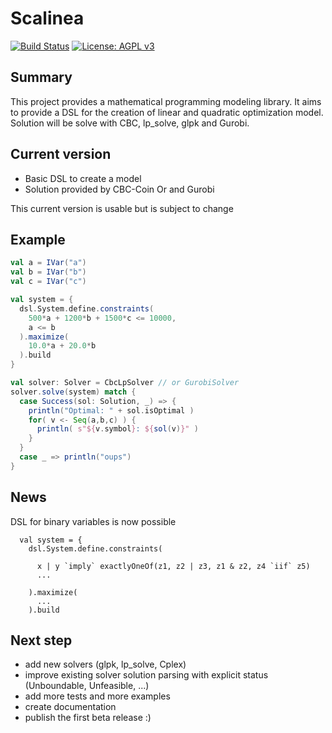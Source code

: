 # Scalinea
[![Build Status](https://travis-ci.com/jcavat/scalinea.svg?branch=master)](https://travis-ci.com/jcavat/scalinea)
[![License: AGPL v3](https://img.shields.io/badge/License-AGPL%20v3-blue.svg)](https://www.gnu.org/licenses/agpl-3.0)

## Summary

This project provides a mathematical programming modeling library. It aims to provide a DSL for the creation 
of linear and quadratic optimization model. Solution will be solve with CBC, lp_solve, glpk and Gurobi.

## Current version

- Basic DSL to create a model
- Solution provided by CBC-Coin Or and Gurobi

This current version is usable but is subject to change

## Example

```scala
val a = IVar("a")
val b = IVar("b")
val c = IVar("c")

val system = {
  dsl.System.define.constraints(
    500*a + 1200*b + 1500*c <= 10000,
    a <= b
  ).maximize(
    10.0*a + 20.0*b
  ).build
}

val solver: Solver = CbcLpSolver // or GurobiSolver
solver.solve(system) match {
  case Success(sol: Solution, _) => {
    println("Optimal: " + sol.isOptimal )
    for( v <- Seq(a,b,c) ) {
      println( s"${v.symbol}: ${sol(v)}" )
    }
  }
  case _ => println("oups")
}
```

## News

DSL for binary variables is now possible

```
  val system = {
    dsl.System.define.constraints(

      x | y `imply` exactlyOneOf(z1, z2 | z3, z1 & z2, z4 `iif` z5)
      ...

    ).maximize(
      ...
    ).build
```

## Next step

- add new solvers (glpk, lp_solve, Cplex)
- improve existing solver solution parsing with explicit status (Unboundable, Unfeasible, ...)
- add more tests and more examples
- create documentation
- publish the first beta release :)




